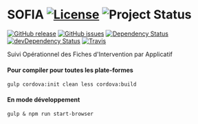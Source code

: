 # SOFIA [![License](https://img.shields.io/badge/license-MIT-red.svg)](https://github.com/adentes-org/SOFIA/blob/master/LICENSE.md) ![Project Status](http://img.shields.io/badge/status-alpha-red.svg) 
[![GitHub release](https://img.shields.io/github/release/adentes-org/SOFIA.svg)](https://github.com/adentes-org/SOFIA/releases) [![GitHub issues](https://img.shields.io/github/issues/adentes-org/SOFIA.svg)](https://github.com/adentes-org/SOFIA/issues) [![Dependency Status](https://david-dm.org/adentes-org/SOFIA.svg)](https://david-dm.org/adentes-org/SOFIA) [![devDependency Status](https://david-dm.org/adentes-org/SOFIA/dev-status.svg)](https://david-dm.org/adentes-org/SOFIA#info=devDependencies) [![Travis](https://api.travis-ci.org/adentes-org/SOFIA.svg?branch=master)](https://travis-ci.org/adentes-org/SOFIA)

Suivi Opérationnel des Fiches d'Intervention par Applicatif

#### Pour compiler pour toutes les plate-formes
```
gulp cordova:init clean less cordova:build
```

#### En mode développement
```
gulp & npm run start-browser
```
